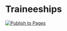 # Traineeships

[![Publish to Pages](https://github.com/RobKenis/traineeship/actions/workflows/pages.yaml/badge.svg)](https://github.com/RobKenis/traineeship/actions/workflows/pages.yaml)